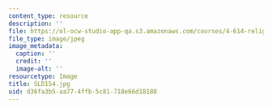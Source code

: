 ```yaml
---
content_type: resource
description: ''
file: https://ol-ocw-studio-app-qa.s3.amazonaws.com/courses/4-614-religious-architecture-and-islamic-cultures-fall-2002/d36fa3b5aa774ffb5c81718e66d18188_SLD154.jpg
file_type: image/jpeg
image_metadata:
  caption: ''
  credit: ''
  image-alt: ''
resourcetype: Image
title: SLD154.jpg
uid: d36fa3b5-aa77-4ffb-5c81-718e66d18188
---
```

